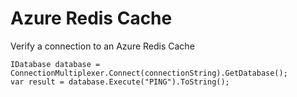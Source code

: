 Azure Redis Cache
============================

Verify a connection to an Azure Redis Cache
```
IDatabase database = ConnectionMultiplexer.Connect(connectionString).GetDatabase();
var result = database.Execute("PING").ToString();
```

